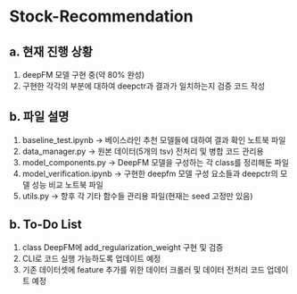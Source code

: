 # Stock-Recommendation

## a. 현재 진행 상황
1. deepFM 모델 구현 중(약 80% 완성)  
2. 구현한 각각의 부분에 대하여 deepctr과 결과가 일치하는지 검증 코드 작성

## b. 파일 설명
1. baseline_test.ipynb -> 베이스라인 추천 모델들에 대하여 결과 확인 노트북 파일
2. data_manager.py -> 원본 데이터(5개의 tsv) 전처리 및 병합 코드 관리용 
3. model_components.py -> DeepFM 모델을 구성하는 각 class를 정리해둔 파일
4. model_verification.ipynb -> 구현한 deepfm 모델 구성 요소들과 deepctr의 모델 성능 비교 노트북 파일
5. utils.py -> 향후 각 기타 함수들 관리용 파일(현재는 seed 고정만 있음)

## b. To-Do List
1. class DeepFM에 add_regularization_weight 구현 및 검증  
2. CLI로 코드 실행 가능하도록 업데이트 예정  
3. 기존 데이터셋에 feature 추가를 위한 데이터 크롤러 및 데이터 전처리 코드 업데이트 예정